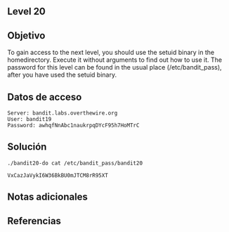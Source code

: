 ## Level 20
## Objetivo
To gain access to the next level, you should use the setuid binary in the homedirectory. Execute it without arguments to find out how to use it. The password for this level can be found in the usual place (/etc/bandit_pass), after you have used the setuid binary.
## Datos de acceso
	Server: bandit.labs.overthewire.org
	User: bandit19
	Password: awhqfNnAbc1naukrpqDYcF95h7HoMTrC
	
## Solución
	./bandit20-do cat /etc/bandit_pass/bandit20

	VxCazJaVykI6W36BkBU0mJTCM8rR95XT
## Notas adicionales

## Referencias